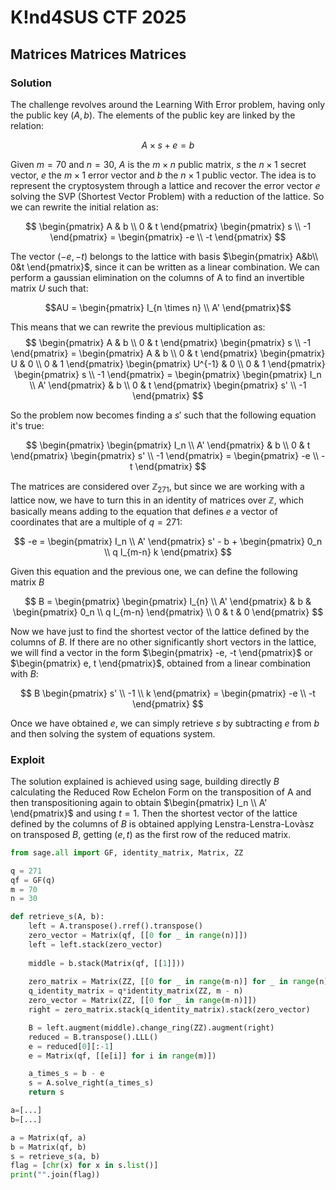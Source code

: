 # K!nd4SUS CTF 2025

## Matrices Matrices Matrices

### Solution
The challenge revolves around the Learning With Error problem, having only the public key $(A, b)$. The elements of the public key are linked by the relation:

$$A \times s + e = b$$

Given $m=70$ and $n=30$, $A$ is the $m \times n$ public matrix, $s$ the $n \times 1$ secret vector, $e$ the $m \times 1$ error vector and $b$ the $n \times 1$ public vector. The idea is to represent the cryptosystem through a lattice and recover the error vector $e$ solving the SVP (Shortest Vector Problem) with a reduction of the lattice. So we can rewrite the initial relation as:

$$
\begin{pmatrix}
A & b \\
0 & t
\end{pmatrix}
\begin{pmatrix}
s \\
-1
\end{pmatrix}
= \begin{pmatrix}
-e \\
-t
\end{pmatrix}
$$

The vector $(-e, -t)$ belongs to the lattice with basis $\begin{pmatrix} A&b\\ 0&t \end{pmatrix}$, since it can be written as a linear combination. We can perform a gaussian elimination on the columns of A to find an invertible matrix $U$ such that:

$$AU = \begin{pmatrix}
I_{n \times n} \\
A'
\end{pmatrix}$$

This means that we can rewrite the previous multiplication as:
$$
\begin{pmatrix}
A & b \\
0 & t
\end{pmatrix}
\begin{pmatrix}
s \\
-1 
\end{pmatrix}
= \begin{pmatrix}
A & b \\
0 & t
\end{pmatrix}
\begin{pmatrix}
U & 0 \\
0 & 1 
\end{pmatrix}
\begin{pmatrix}
U^{-1} & 0 \\
0 & 1
\end{pmatrix}
\begin{pmatrix}
s \\
-1
\end{pmatrix}
= \begin{pmatrix}
\begin{pmatrix}
I_n \\
A'
\end{pmatrix} & b \\
0 & t
\end{pmatrix}
\begin{pmatrix}
s' \\
-1
\end{pmatrix}
$$

So the problem now becomes finding a $s'$ such that the following equation it's true:

$$
\begin{pmatrix}
\begin{pmatrix}
I_n \\
A'
\end{pmatrix} & b \\
0 & t
\end{pmatrix}
\begin{pmatrix}
s' \\
-1
\end{pmatrix}
= \begin{pmatrix}
-e \\
-t
\end{pmatrix}
$$

The matrices are considered over $\mathbb{Z}_{271}$, but since we are working with a lattice now, we have to turn this in an identity of matrices over $\mathbb{Z}$, which basically means adding to the equation that defines $e$ a vector of coordinates that are a multiple of $q=271$:

$$
-e = \begin{pmatrix}
I_n \\
A'
\end{pmatrix}
s' - b + \begin{pmatrix}
0_n \\
q I_{m-n} k
\end{pmatrix}
$$

Given this equation and the previous one, we can define the following matrix $B$

$$
B = \begin{pmatrix}
\begin{pmatrix}
I_{n} \\
A'
\end{pmatrix} & b & \begin{pmatrix}
0_n \\
q I_{m-n}
\end{pmatrix} \\
0 & t & 0
\end{pmatrix}
$$

Now we have just to find the shortest vector of the lattice defined by the columns of $B$. If there are no other significantly short vectors in the lattice, we will find a vector in the form $\begin{pmatrix} -e, -t \end{pmatrix}$ or $\begin{pmatrix} e, t \end{pmatrix}$, obtained from a linear combination with $B$:

$$
B \begin{pmatrix}
s' \\
-1 \\
k
\end{pmatrix}
= \begin{pmatrix}
-e \\
-t
\end{pmatrix}
$$

Once we have obtained $e$, we can simply retrieve $s$ by subtracting $e$ from $b$ and then solving the system of equations system.

### Exploit
The solution explained is achieved using sage, building directly $B$ calculating the Reduced Row Echelon Form on the transposition of A and then transpositioning again to obtain $\begin{pmatrix} I_n \\ A' \end{pmatrix}$ and using $t=1$. Then the shortest vector of the lattice defined by the columns of $B$ is obtained applying Lenstra-Lenstra-Lovàsz on transposed $B$, getting $(e,t)$ as the first row of the reduced matrix.

```python
from sage.all import GF, identity_matrix, Matrix, ZZ

q = 271
qf = GF(q)
m = 70
n = 30

def retrieve_s(A, b):
    left = A.transpose().rref().transpose()
    zero_vector = Matrix(qf, [[0 for _ in range(n)]])
    left = left.stack(zero_vector)
    
    middle = b.stack(Matrix(qf, [[1]]))
    
    zero_matrix = Matrix(ZZ, [[0 for _ in range(m-n)] for _ in range(n)])
    q_identity_matrix = q*identity_matrix(ZZ, m - n)
    zero_vector = Matrix(ZZ, [[0 for _ in range(m-n)]])
    right = zero_matrix.stack(q_identity_matrix).stack(zero_vector)

    B = left.augment(middle).change_ring(ZZ).augment(right)
    reduced = B.transpose().LLL()
    e = reduced[0][:-1]
    e = Matrix(qf, [[e[i]] for i in range(m)])

    a_times_s = b - e
    s = A.solve_right(a_times_s)
    return s

a=[...]
b=[...]

a = Matrix(qf, a)
b = Matrix(qf, b)
s = retrieve_s(a, b)
flag = [chr(x) for x in s.list()]
print("".join(flag))
```